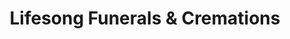 ---
title: "Lifesong Funerals & Cremations"
url: /tallahassee/lifesong-funerals-and-cremations/
shop: funeral directors
---